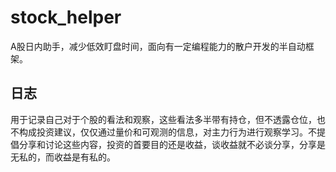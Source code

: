 # stock_helper
A股日内助手，减少低效盯盘时间，面向有一定编程能力的散户开发的半自动框架。


## 日志

用于记录自己对于个股的看法和观察，这些看法多半带有持仓，但不透露仓位，也不构成投资建议，仅仅通过量价和可观测的信息，对主力行为进行观察学习。不提倡分享和讨论这些内容，投资的首要目的还是收益，谈收益就不必谈分享，分享是无私的，而收益是有私的。